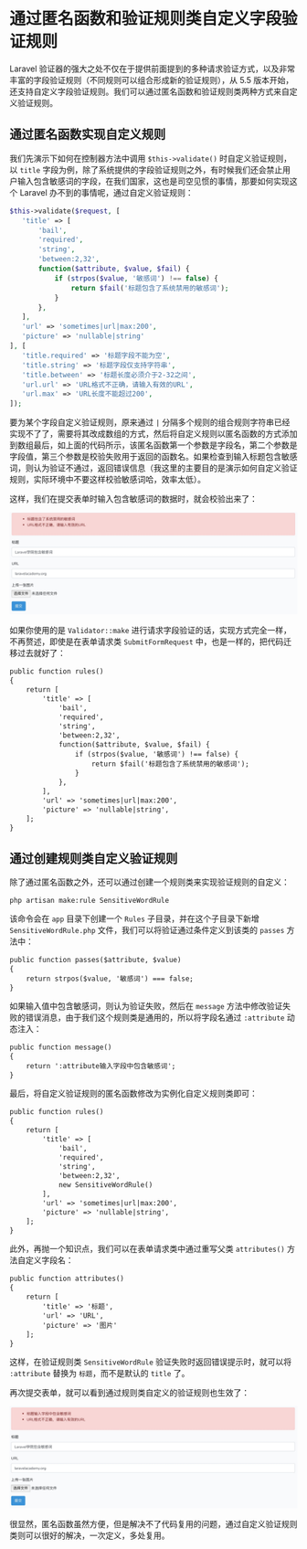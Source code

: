 # 通过匿名函数和验证规则类自定义字段验证规则

Laravel 验证器的强大之处不仅在于提供前面提到的多种请求验证方式，以及非常丰富的字段验证规则（不同规则可以组合形成新的验证规则），从 5.5 版本开始，还支持自定义字段验证规则。我们可以通过匿名函数和验证规则类两种方式来自定义验证规则。

## 通过匿名函数实现自定义规则

我们先演示下如何在控制器方法中调用 `$this->validate()` 时自定义验证规则，以 `title` 字段为例，除了系统提供的字段验证规则之外，有时候我们还会禁止用户输入包含敏感词的字段，在我们国家，这也是司空见惯的事情，那要如何实现这个 Laravel 办不到的事情呢，通过自定义验证规则：

```php
$this->validate($request, [
   'title' => [
       'bail',
       'required',
       'string',
       'between:2,32',
       function($attribute, $value, $fail) {
           if (strpos($value, '敏感词') !== false) {
               return $fail('标题包含了系统禁用的敏感词');
           }
       },
   ],
   'url' => 'sometimes|url|max:200',
   'picture' => 'nullable|string'
], [
   'title.required' => '标题字段不能为空',
   'title.string' => '标题字段仅支持字符串',
   'title.between' => '标题长度必须介于2-32之间',
   'url.url' => 'URL格式不正确，请输入有效的URL',
   'url.max' => 'URL长度不能超过200',
]);
```

要为某个字段自定义验证规则，原来通过 `|` 分隔多个规则的组合规则字符串已经实现不了了，需要将其改成数组的方式，然后将自定义规则以匿名函数的方式添加到数组最后，如上面的代码所示，该匿名函数第一个参数是字段名，第二个参数是字段值，第三个参数是校验失败用于返回的函数名。如果检查到输入标题包含敏感词，则认为验证不通过，返回错误信息（我这里的主要目的是演示如何自定义验证规则，实际环境中不要这样校验敏感词哈，效率太低）。

这样，我们在提交表单时输入包含敏感词的数据时，就会校验出来了：

![img](06.05-匿名函数和验证规则类自定义字段验证规则.assets/c418bbf6a3217aed9c88c7ac4e1710e2.jpg)

如果你使用的是 `Validator::make` 进行请求字段验证的话，实现方式完全一样，不再赘述，即使是在表单请求类 `SubmitFormRequest` 中，也是一样的，把代码迁移过去就好了：

```
public function rules()
{
    return [
        'title' => [
            'bail',
            'required',
            'string',
            'between:2,32',
            function($attribute, $value, $fail) {
                if (strpos($value, '敏感词') !== false) {
                    return $fail('标题包含了系统禁用的敏感词');
                }
            },
        ],
        'url' => 'sometimes|url|max:200',
        'picture' => 'nullable|string',
    ];
}
```

## 通过创建规则类自定义验证规则

除了通过匿名函数之外，还可以通过创建一个规则类来实现验证规则的自定义：

```
php artisan make:rule SensitiveWordRule
```

该命令会在 `app` 目录下创建一个 `Rules` 子目录，并在这个子目录下新增 `SensitiveWordRule.php` 文件，我们可以将验证通过条件定义到该类的 `passes` 方法中：

```
public function passes($attribute, $value)
{
    return strpos($value, '敏感词') === false;
}
```

如果输入值中包含敏感词，则认为验证失败，然后在 `message` 方法中修改验证失败的错误消息，由于我们这个规则类是通用的，所以将字段名通过 `:attribute` 动态注入：

```
public function message()
{
    return ':attribute输入字段中包含敏感词';
}
```

最后，将自定义验证规则的匿名函数修改为实例化自定义规则类即可：

```
public function rules()
{
    return [
        'title' => [
            'bail',
            'required',
            'string',
            'between:2,32',
            new SensitiveWordRule()
        ],
        'url' => 'sometimes|url|max:200',
        'picture' => 'nullable|string',
    ];
}
```

此外，再抛一个知识点，我们可以在表单请求类中通过重写父类 `attributes()` 方法自定义字段名：

```
public function attributes()
{
    return [
        'title' => '标题',
        'url' => 'URL',
        'picture' => '图片'
    ];
}
```

这样，在验证规则类 `SensitiveWordRule` 验证失败时返回错误提示时，就可以将 `:attribute` 替换为 `标题`，而不是默认的 `title` 了。

再次提交表单，就可以看到通过规则类自定义的验证规则也生效了：

![img](06.05-匿名函数和验证规则类自定义字段验证规则.assets/bc5046d471f9da3c7c74769659488164.jpg)

很显然，匿名函数虽然方便，但是解决不了代码复用的问题，通过自定义验证规则类则可以很好的解决，一次定义，多处复用。